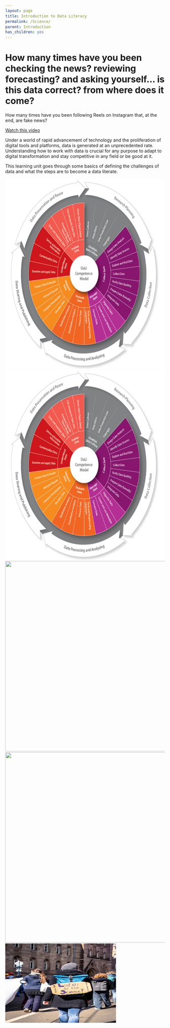 ```yaml
---
layout: page
title: Introduction to Data Literacy
permalink: /Science/
parent: Introduction
has_children: yes
---
```


# How many times have you been checking the news? reviewing forecasting? and asking yourself... is this data correct? from where does it come?

How many times have you been following Reels on Instagram that, at the end, are fake news?

[Watch this video](https://www.youtube.com/watch?v=8ovyQZ_Z8Xs)

Under a world of rapid advancement of technology and the proliferation of digital tools and platforms, data is generated at an unprecedented rate. Understanding how to work with data is crucial for any purpose to adapt to digital transformation and stay competitive in any field or be good at it.

This learning unit goes through some basics of defining the challenges of data and what the steps are to become a data literate.

<img src="_site/assets/images/DaLi_wheel.png" width="600" height="600"> 
<img src="./_site/assets/images/DaLi_wheel.png" width="600" height="600"> 
<img src="datklim/_site/assets/images/DaLi_wheel.png" width="600" height="600"> 
<img src="assets/images/DaLi_wheel.png" width="600" height="600"> 


<img src="https://github.com/itt-koeln/datklim/blob/main/images/mika-baumeister-UHVndV0rsqw-unsplash.jpg" width="350" height="250">
